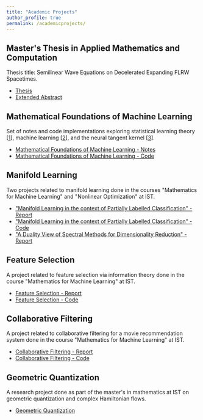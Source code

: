 ```yaml
---
title: "Academic Projects"
author_profile: true
permalink: /academicprojects/
---
```


## Master's Thesis in Applied Mathematics and Computation
Thesis title: Semilinear Wave Equations on Decelerated Expanding FLRW Spacetimes.

- [Thesis](https://tabdc.github.io/files/thesis-tabc.pdf)
- [Extended Abstract](https://tabdc.github.io/files/ea-tabc.pdf)

## Mathematical Foundations of Machine Learning
Set of notes and code implementations exploring statistical learning theory [[1](https://www.cs.huji.ac.il/~shais/UnderstandingMachineLearning/)], machine learning [[2](https://www.microsoft.com/en-us/research/uploads/prod/2006/01/Bishop-Pattern-Recognition-and-Machine-Learning-2006.pdf)], and the neural tangent kernel [[3](https://arxiv.org/abs/1806.07572)].

- [Mathematical Foundations of Machine Learning - Notes](https://tabdc.github.io/files/mfml.pdf)
- [Mathematical Foundations of Machine Learning - Code](https://github.com/tabdc/mfml/tree/main/source%20code)

## Manifold Learning
Two projects related to manifold learning done in the courses "Mathematics for Machine Learning" and "Nonlinear Optimization" at IST.
- ["Manifold Learning in the context of Partially Labelled Classification" - Report](https://tabdc.github.io/files/ml1.pdf)
- ["Manifold Learning in the context of Partially Labelled Classification" - Code](https://github.com/tabdc/manifoldlearning/tree/main/Source%20Code)
- ["A Duality View of Spectral Methods for Dimensionality Reduction" - Report](https://tabdc.github.io/files/ml2.pdf)

## Feature Selection
A project related to feature selection via information theory done in the course "Mathematics for Machine Learning" at IST.
- [Feature Selection - Report](https://tabdc.github.io/files/fs.pdf)
- [Feature Selection - Code](https://github.com/tabdc/featureselection/tree/main/Source%20Code)

## Collaborative Filtering
A project related to collaborative filtering for a movie recommendation system done in the course "Mathematics for Machine Learning" at IST.
- [Collaborative Filtering - Report](https://tabdc.github.io/files/cf.pdf)
- [Collaborative Filtering - Code](https://github.com/tabdc/collaborativefiltering/tree/main/Source%20Code)

## Geometric Quantization
A research project done as part of the master's in mathematics at IST on geometric quantization and complex Hamiltonian flows.
- [Geometric Quantization](https://tabdc.github.io/files/gq.pdf)

